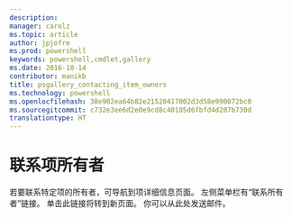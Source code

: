 ```yaml
---
description: 
manager: carolz
ms.topic: article
author: jpjofre
ms.prod: powershell
keywords: powershell,cmdlet,gallery
ms.date: 2016-10-14
contributor: manikb
title: psgallery_contacting_item_owners
ms.technology: powershell
ms.openlocfilehash: 38e902ea64b82e21520417002d3d58e990072bc0
ms.sourcegitcommit: c732e3ee6d2e0e9cd8c40105d6fbfd4d207b730d
translationtype: HT
---
```

# <a name="contacting-item-owners"></a>联系项所有者

若要联系特定项的所有者，可导航到项详细信息页面。
左侧菜单栏有“联系所有者”链接。
单击此链接将转到新页面。
你可以从此处发送邮件。

